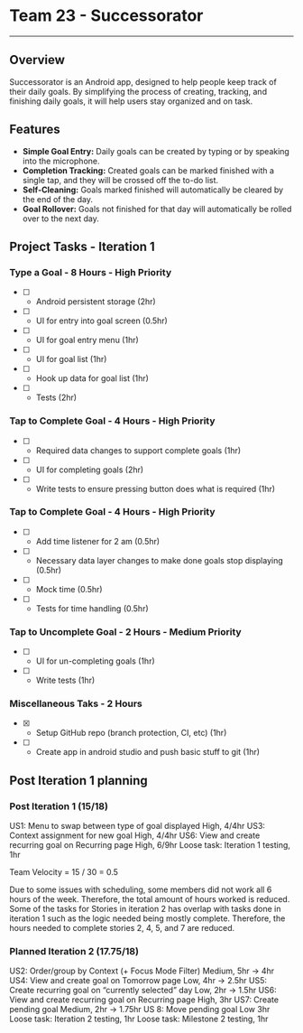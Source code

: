 # Team 23 - Successorator 

---
## Overview
Successorator is an Android app, designed to help people keep track of their daily goals. By simplifying the process of creating, tracking, and finishing daily goals, it will help users stay organized and on task.

## Features
- **Simple Goal Entry:** Daily goals can be created by typing or by speaking into the microphone.
- **Completion Tracking:** Created goals can be marked finished with a single tap, and they will be crossed off the to-do list.
- **Self-Cleaning:** Goals marked finished will automatically be cleared by the end of the day.
- **Goal Rollover:** Goals not finished for that day will automatically be rolled over to the next day.

## Project Tasks - Iteration 1

### Type a Goal - 8 Hours - High Priority
- [ ] - Android persistent storage (2hr)
- [ ] - UI for entry into goal screen (0.5hr)
- [ ] - UI for goal entry menu (1hr)
- [ ] - UI for goal list (1hr)
- [ ] - Hook up data for goal list (1hr)
- [ ] - Tests (2hr)

### Tap to Complete Goal - 4 Hours - High Priority
- [ ] - Required data changes to support complete goals (1hr)
- [ ] - UI for completing goals (2hr)
- [ ] - Write tests to ensure pressing button does what is required (1hr)

### Tap to Complete Goal - 4 Hours - High Priority
- [ ] - Add time listener for 2 am (0.5hr)
- [ ] - Necessary data layer changes to make done goals stop displaying (0.5hr)
- [ ] - Mock time (0.5hr)
- [ ] - Tests for time handling (0.5hr)

### Tap to Uncomplete Goal - 2 Hours - Medium Priority
- [ ] - UI for un-completing goals (1hr)
- [ ] - Write tests (1hr)

### Miscellaneous Taks - 2 Hours
- [x] - Setup GitHub repo (branch protection, CI, etc) (1hr)
- [ ] - Create app in android studio and push basic stuff to git (1hr)

## Post Iteration 1 planning 

### Post Iteration 1 (15/18)
US1: Menu to swap between type of goal displayed High, 4/4hr
US3: Context assignment for new goal High, 4/4hr 
US6: View and create recurring goal on Recurring page High, 6/9hr
Loose task: Iteration 1 testing, 1hr

Team Velocity = 15 / 30 =  0.5

Due to some issues with scheduling, some members did not work all 6 hours of the week. Therefore, the total amount of hours worked is reduced. Some of the tasks for Stories in iteration 2 has overlap with tasks done in iteration 1 such as the logic needed being mostly complete. Therefore, the hours needed to complete stories 2, 4, 5, and 7 are reduced.

### Planned Iteration 2 (17.75/18)
US2: Order/group by Context (+ Focus Mode Filter) Medium, 5hr -> 4hr
US4: View and create goal on Tomorrow page Low, 4hr -> 2.5hr
US5: Create recurring goal on “currently selected” day Low, 2hr -> 1.5hr
US6: View and create recurring goal on Recurring page High, 3hr
US7: Create pending goal Medium, 2hr -> 1.75hr
US 8: Move pending goal Low 3hr
Loose task: Iteration 2 testing, 1hr
Loose task: Milestone 2 testing, 1hr
